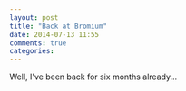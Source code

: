 ```yaml
---
layout: post
title: "Back at Bromium"
date: 2014-07-13 11:55
comments: true
categories: 
---
```


Well, I've been back for six months already...